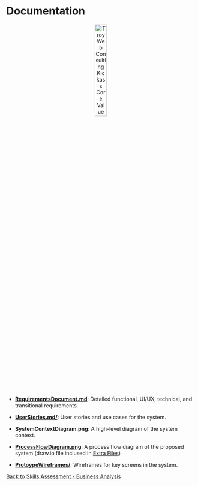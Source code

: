 # Documentation

<div style="text-align: center;">
    <img src="https://static.wixstatic.com/media/a26b8b_18415c043d834950a45e27488d51f39a~mv2.png/v1/fill/w_347,h_348,al_c,q_85,usm_0.66_1.00_0.01,enc_auto/Kick-Ass-Shirt.png" alt="Troy Web Consulting Kickass Core Value" style="object-fit: contain; object-position: center center; width: 25%;">
</div>


- **[RequirementsDocument.md](https://github.com/jonnyblevins/TWCSkillsAssessment/blob/main/3_The_Documentation/RequirementsDocument.md)**: Detailed functional, UI/UX, technical, and transitional requirements.
  
- **[UserStories.md/](https://github.com/jonnyblevins/TWCSkillsAssessment/blob/main/3_The_Documentation/UserStories.md)**: User stories and use cases for the system.
  
- **SystemContextDiagram.png**: A high-level diagram of the system context.
  
- **[ProcessFlowDiagram.png](https://github.com/jonnyblevins/TWCSkillsAssessment/blob/main/3_The_Documentation/ProcessFlowDiagram.png)**: A process flow diagram of the proposed system (draw.io file inclused in [Extra Files](https://github.com/jonnyblevins/TWCSkillsAssessment/blob/main/8_Extra_Files))
  
- **[ProtoypeWireframes/](https://github.com/jonnyblevins/TWCSkillsAssessment/blob/main/3_The_Documentation/PrototypeWireframes.md)**: Wireframes for key screens in the system.


[Back to Skills Assessment - Business Analysis](https://github.com/jonnyblevins/TWCSkillsAssessment/blob/main/README.md)
